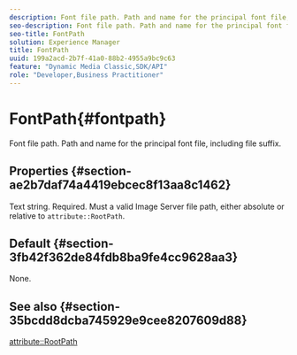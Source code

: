 ```yaml
---
description: Font file path. Path and name for the principal font file, including file suffix.
seo-description: Font file path. Path and name for the principal font file, including file suffix.
seo-title: FontPath
solution: Experience Manager
title: FontPath
uuid: 199a2acd-2b7f-41a0-88b2-4955a9bc9c63
feature: "Dynamic Media Classic,SDK/API"
role: "Developer,Business Practitioner"
---
```


# FontPath{#fontpath}

Font file path. Path and name for the principal font file, including file suffix.

## Properties {#section-ae2b7daf74a4419ebcec8f13aa8c1462}

Text string. Required. Must a valid Image Server file path, either absolute or relative to `attribute::RootPath`.

## Default {#section-3fb42f362de84fdb8ba9fe4cc9628aa3}

None.

## See also {#section-35bcdd8dcba745929e9cee8207609d88}

[attribute::RootPath](/help/aem-is-ir-api/is-api/image-catalog/image-serving-api-ref/c-image-catalog-reference/c-attributes-reference/r-rootpath.md) 
